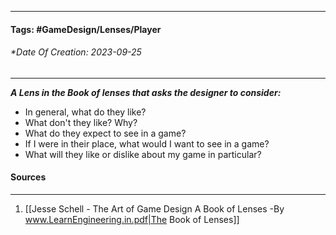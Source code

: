 __________________________________________________________________________
#### **Tags:** #GameDesign/Lenses/Player
###### *Date Of Creation: 2023-09-25
__________________________________________________________________________

***A Lens in the Book of lenses that asks the designer to consider:***
- In general, what do they like?
- What don't they like? Why?
- What do they expect to see in a game?
- If I were in their place, what would I want to see in a game?
- What will they like or dislike about my game in particular?
#### Sources
__________________________________________________________________________
1. [[Jesse Schell - The Art of Game Design A Book of Lenses -By www.LearnEngineering.in.pdf|The Book of Lenses]]